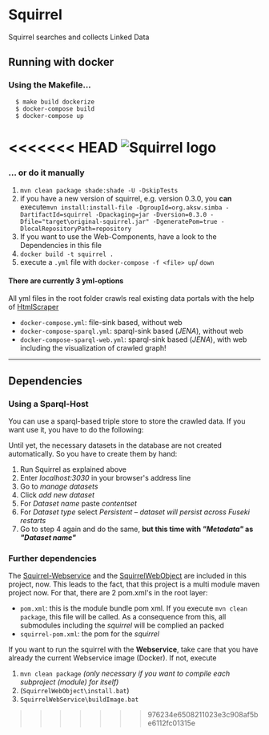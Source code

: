 # Squirrel
Squirrel searches and collects Linked Data

## Running with docker

### Using the Makefile...

```
  $ make build dockerize
  $ docker-compose build
  $ docker-compose up
```

<<<<<<< HEAD
![Squirrel logo](https://hobbitdata.informatik.uni-leipzig.de/squirrel/squirrel-logo.png)
=======
### ... or do it manually

1. ``mvn clean package shade:shade -U -DskipTests``
1. if you have a new version of squirrel, e.g. version 0.3.0, you **can** execute``mvn install:install-file -DgroupId=org.aksw.simba -DartifactId=squirrel -Dpackaging=jar -Dversion=0.3.0 -Dfile="target\original-squirrel.jar" -DgeneratePom=true -DlocalRepositoryPath=repository``
1. If you want to use the Web-Components, have a look to the Dependencies in this file
1. ``docker build -t squirrel .``
1. execute a `.yml` file with ``docker-compose -f <file> up``/ ``down``

#### There are currently 3 yml-options

All yml files in the root folder crawls real existing data portals with the help of [HtmlScraper](https://github.com/dice-group/Squirrel/wiki/HtmlScraper_how_to)
- `docker-compose.yml`: file-sink based, without web
- `docker-compose-sparql.yml`: sparql-sink based (_JENA_), without web
- `docker-compose-sparql-web.yml`: sparql-sink based (_JENA_), with web including the visualization of crawled graph!

---

## Dependencies

### Using a Sparql-Host

You can use a sparql-based triple store to store the crawled data. If you want use it, you have to do the following:

Until yet, the necessary datasets in the database are not created automatically. So you have to create them by hand:
1. Run Squirrel as explained above 
2. Enter *localhost:3030* in your browser's address line
3. Go to *manage datasets*
4. Click *add new dataset*
5. For *Dataset name* paste *contentset*
6. For *Dataset type* select *Persistent – dataset will persist across Fuseki restarts*
7. Go to step 4 again and do the same, **but this time with *"Metadata"* as *"Dataset name"***

### Further dependencies

The [Squirrel-Webservice](https://github.com/phhei/Squirrel-Webservice) and the [SquirrelWebObject](https://github.com/phhei/SquirrelWebObject) are included in this project, now. This leads to the fact, that this project is a multi module maven project now. For that, there are 2 pom.xml's in the root layer:
- `pom.xml`: this is the module bundle pom xml. If you execute ``mvn clean package``, this file will be called. As a consequence from this, all submodules including the _squirrel_ will be complied an packed
- `squirrel-pom.xml`: the pom for the _squirrel_

If you want to run the squirrel with the **Webservice**, take care that you have already the current Webservice image (Docker). If not, execute
1. ``mvn clean package`` _(only necessary if you want to compile each subproject (module) for itself)_
1. (``SquirrelWebObject\install.bat``)
1. ``SquirrelWebService\buildImage.bat``
>>>>>>> 976234e6508211023e3c908af5be6112fc01315e
